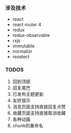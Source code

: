 ### 涉及技术
* react
* react router 4
* redux
* redux-observable
* rxjs
* immutable
* normalizr
* reselect

### TODOS
1. 回到顶部
2. 回复尾巴
3. 已发布主题更新
4. 友好提示
5. 消息页面支持直接回复点赞
6. 收藏页面支持直接取消收藏
7. 各种动画
8. chunk的重命名


